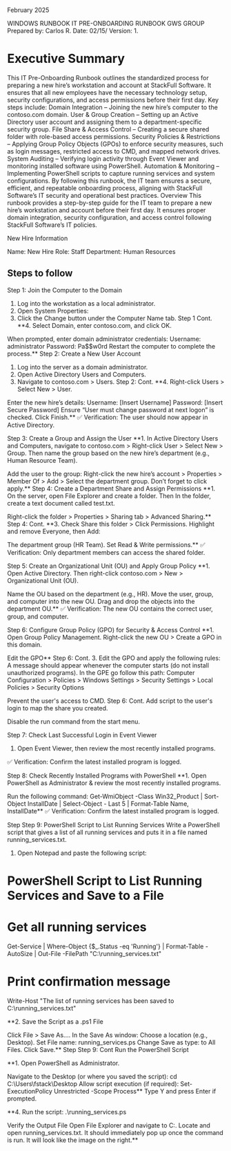 February 2025

WINDOWS
RUNBOOK
IT PRE-ONBOARDING RUNBOOK
GWS GROUP
Prepared by: Carlos R.
Date: 02/15/
Version: 1.

# Executive Summary
This IT Pre-Onboarding Runbook outlines the standardized process for
preparing a new hire’s workstation and account at StackFull Software. It
ensures that all new employees have the necessary technology setup, security
configurations, and access permissions before their first day.
Key steps include:
Domain Integration – Joining the new hire’s computer to the contoso.com
domain.
User & Group Creation – Setting up an Active Directory user account and
assigning them to a department-specific security group.
File Share & Access Control – Creating a secure shared folder with role-based
access permissions.
Security Policies & Restrictions – Applying Group Policy Objects (GPOs) to
enforce security measures, such as login messages, restricted access to CMD,
and mapped network drives.
System Auditing – Verifying login activity through Event Viewer and
monitoring installed software using PowerShell.
Automation & Monitoring – Implementing PowerShell scripts to capture
running services and system configurations.
By following this runbook, the IT team ensures a secure, efficient, and
repeatable onboarding process, aligning with StackFull Software’s IT security
and operational best practices.
Overview
This runbook provides a step-by-step guide for the IT team to prepare a new
hire’s workstation and account before their first day. It ensures proper
domain integration, security configuration, and access control following
StackFull Software’s IT policies.


New Hire Information

Name: New Hire
Role: Staff
Department: Human Resources


## Steps to follow
Step 1: Join the Computer to the Domain
1. Log into the workstation as a local administrator.
2. Open System Properties:
3. Click the Change button under the Computer Name tab.
Step 1 Cont.
**4. Select Domain, enter contoso.com, and click OK.

When prompted, enter domain administrator credentials:
Username: administrator
Password: Pa$$w0rd
Restart the computer to complete the process.**
Step 2: Create a New User Account
1. Log into the server as a domain administrator.
2. Open Active Directory Users and Computers.
3. Navigate to contoso.com > Users.
Step 2: Cont.
**4. Right-click Users > Select New > User.

Enter the new hire’s details:
Username: [Insert Username]
Password: [Insert Secure Password]
Ensure “User must change password at next logon” is checked. Click Finish.**
✅ Verification: The user should now appear in Active Directory.

Step 3: Create a Group and Assign the User
**1. In Active Directory Users and Computers, navigate to contoso.com > Right-click
User > Select New > Group. Then name the group based on the new hire’s
department (e.g., Human Resource Team).

Add the user to the group: Right-click the new hire’s account > Properties >
Member Of > Add > Select the department group. Don’t forget to click apply.**
Step 4: Create a Department Share and Assign
Permissions
**1. On the server, open File Explorer and create a folder. Then In the folder, create
a text document called test.txt.

Right-click the folder > Properties > Sharing tab > Advanced Sharing.**
Step 4: Cont.
**3. Check Share this folder > Click Permissions. Highlight and remove Everyone,
then Add:

The department group (HR Team).
Set Read & Write permissions.**
✅ Verification: Only department members can access
the shared folder.

Step 5: Create an Organizational Unit (OU) and
Apply Group Policy
**1. Open Active Directory. Then right-click contoso.com > New > Organizational
Unit (OU).

Name the OU based on the department (e.g., HR). Move the user, group, and
computer into the new OU.
Drag and drop the objects into the department OU.**
✅ Verification: The new OU contains the correct user, group, and computer.

Step 6: Configure Group Policy (GPO) for
Security & Access Control
**1. Open Group Policy Management. Right-click the new OU > Create a GPO in this
domain.

Edit the GPO**
Step 6: Cont.
3. Edit the GPO and apply the following rules:
A message should appear whenever the computer starts (do not install
unauthorized programs). In the GPE go follow this path: Computer
Configuration > Policies > Windows Settings > Security Settings > Local
Policies > Security Options

Prevent the user's access to CMD.
Step 6: Cont.
Add script to the user's login to map the share you created.

Disable the run command from the start menu.

Step 7: Check Last Successful Login in Event
Viewer
1. Open Event Viewer, then review the most recently installed programs.

✅ Verification: Confirm the latest installed program is logged.

Step 8: Check Recently Installed Programs
with PowerShell
**1. Open PowerShell as Administrator & review the most recently installed
programs.

Run the following command:
Get-WmiObject -Class Win32_Product | Sort-Object InstallDate | Select-Object -
Last 5 | Format-Table Name, InstallDate**
✅ Verification: Confirm the latest installed program is logged.

Step Step 9: PowerShell Script to List Running
Services
Write a PowerShell script that gives a list of all running services and puts it in a file
named running_services.txt.

1. Open Notepad and paste the following script:

# PowerShell Script to List Running Services and Save to a File

# Get all running services
Get-Service | Where-Object {$_.Status -eq 'Running'} | Format-Table -AutoSize |
Out-File -FilePath "C:\running_services.txt"

# Print confirmation message
Write-Host "The list of running services has been saved to
C:\running_services.txt"

**2. Save the Script as a .ps1 File

Click File > Save As....
In the Save As window:
Choose a location (e.g., Desktop).
Set File name: running_services.ps
Change Save as type: to All Files.
Click Save.**
Step Step 9: Cont
Run the PowerShell Script

**1. Open PowerShell as Administrator.

Navigate to the Desktop (or where you saved the script):
cd C:\Users\fstack\Desktop
Allow script execution (if required): Set-ExecutionPolicy Unrestricted -Scope
Process**
Type Y and press Enter if prompted.

**4. Run the script:
.\running_services.ps

Verify the Output File
Open File Explorer and navigate to C:.
Locate and open running_services.txt.
It should immediately pop up once the
command is run. It will look like the
image on the right.**
